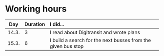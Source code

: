 # Working hours

| Day | Duration | I did...  |
| :----:|:-----| :-----|
| 14.3. | 3    | I read about Digitransit and wrote plans |
| 15.3. | 6    | I build a search for the next busses from the given bus stop |